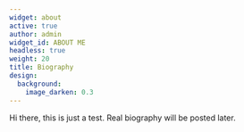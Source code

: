 ```yaml
---
widget: about
active: true
author: admin
widget_id: ABOUT ME
headless: true
weight: 20
title: Biography
design:
  background:
    image_darken: 0.3
---
```

Hi there, this is just a test. Real biography will be posted later.